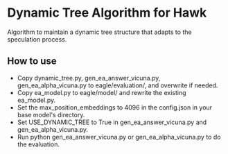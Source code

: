 # Dynamic Tree Algorithm for Hawk
Algorithm to maintain a dynamic tree structure that adapts to the speculation process.

## How to use
- Copy dynamic_tree.py, gen_ea_answer_vicuna.py, gen_ea_alpha_vicuna.py to eagle/evaluation/, and overwrite if needed.
- Copy ea_model.py to eagle/model/ and rewrite the existing ea_model.py.
- Set the max_position_embeddings to 4096 in the config.json in your base model's directory.
- Set USE_DYNAMIC_TREE to True in gen_ea_answer_vicuna.py and gen_ea_alpha_vicuna.py.
- Run python gen_ea_answer_vicuna.py or gen_ea_alpha_vicuna.py to do the evaluation.